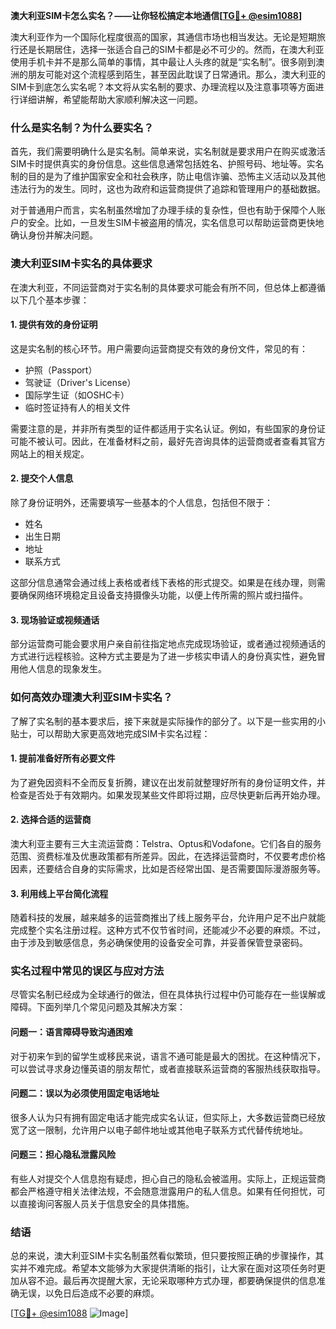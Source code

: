 **澳大利亚SIM卡怎么实名？——让你轻松搞定本地通信[[TG💪+ @esim1088](https://t.me/s/esim1088)]**

澳大利亚作为一个国际化程度很高的国家，其通信市场也相当发达。无论是短期旅行还是长期居住，选择一张适合自己的SIM卡都是必不可少的。然而，在澳大利亚使用手机卡并不是那么简单的事情，其中最让人头疼的就是“实名制”。很多刚到澳洲的朋友可能对这个流程感到陌生，甚至因此耽误了日常通讯。那么，澳大利亚的SIM卡到底怎么实名呢？本文将从实名制的要求、办理流程以及注意事项等方面进行详细讲解，希望能帮助大家顺利解决这一问题。

### **什么是实名制？为什么要实名？**

首先，我们需要明确什么是实名制。简单来说，实名制就是要求用户在购买或激活SIM卡时提供真实的身份信息。这些信息通常包括姓名、护照号码、地址等。实名制的目的是为了维护国家安全和社会秩序，防止电信诈骗、恐怖主义活动以及其他违法行为的发生。同时，这也为政府和运营商提供了追踪和管理用户的基础数据。

对于普通用户而言，实名制虽然增加了办理手续的复杂性，但也有助于保障个人账户的安全。比如，一旦发生SIM卡被盗用的情况，实名信息可以帮助运营商更快地确认身份并解决问题。

### **澳大利亚SIM卡实名的具体要求**

在澳大利亚，不同运营商对于实名制的具体要求可能会有所不同，但总体上都遵循以下几个基本步骤：

#### **1. 提供有效的身份证明**
这是实名制的核心环节。用户需要向运营商提交有效的身份文件，常见的有：
- 护照（Passport）
- 驾驶证（Driver's License）
- 国际学生证（如OSHC卡）
- 临时签证持有人的相关文件

需要注意的是，并非所有类型的证件都适用于实名认证。例如，有些国家的身份证可能不被认可。因此，在准备材料之前，最好先咨询具体的运营商或者查看其官方网站上的相关规定。

#### **2. 提交个人信息**
除了身份证明外，还需要填写一些基本的个人信息，包括但不限于：
- 姓名
- 出生日期
- 地址
- 联系方式

这部分信息通常会通过线上表格或者线下表格的形式提交。如果是在线办理，则需要确保网络环境稳定且设备支持摄像头功能，以便上传所需的照片或扫描件。

#### **3. 现场验证或视频通话**
部分运营商可能会要求用户亲自前往指定地点完成现场验证，或者通过视频通话的方式进行远程核验。这种方式主要是为了进一步核实申请人的身份真实性，避免冒用他人信息的现象发生。

### **如何高效办理澳大利亚SIM卡实名？**

了解了实名制的基本要求后，接下来就是实际操作的部分了。以下是一些实用的小贴士，可以帮助大家更高效地完成SIM卡实名过程：

#### **1. 提前准备好所有必要文件**
为了避免因资料不全而反复折腾，建议在出发前就整理好所有的身份证明文件，并检查是否处于有效期内。如果发现某些文件即将过期，应尽快更新后再开始办理。

#### **2. 选择合适的运营商**
澳大利亚主要有三大主流运营商：Telstra、Optus和Vodafone。它们各自的服务范围、资费标准及优惠政策都有所差异。因此，在选择运营商时，不仅要考虑价格因素，还要结合自身的实际需求，比如是否经常出国、是否需要国际漫游服务等。

#### **3. 利用线上平台简化流程**
随着科技的发展，越来越多的运营商推出了线上服务平台，允许用户足不出户就能完成整个实名注册过程。这种方式不仅节省时间，还能减少不必要的麻烦。不过，由于涉及到敏感信息，务必确保使用的设备安全可靠，并妥善保管登录密码。

### **实名过程中常见的误区与应对方法**

尽管实名制已经成为全球通行的做法，但在具体执行过程中仍可能存在一些误解或障碍。下面列举几个常见问题及其解决方案：

#### **问题一：语言障碍导致沟通困难**
对于初来乍到的留学生或移民来说，语言不通可能是最大的困扰。在这种情况下，可以尝试寻求身边懂英语的朋友帮忙，或者直接联系运营商的客服热线获取指导。

#### **问题二：误以为必须使用固定电话地址**
很多人认为只有拥有固定电话才能完成实名认证，但实际上，大多数运营商已经放宽了这一限制，允许用户以电子邮件地址或其他电子联系方式代替传统地址。

#### **问题三：担心隐私泄露风险**
有些人对提交个人信息抱有疑虑，担心自己的隐私会被滥用。实际上，正规运营商都会严格遵守相关法律法规，不会随意泄露用户的私人信息。如果有任何担忧，可以直接询问客服人员关于信息安全的具体措施。

### **结语**

总的来说，澳大利亚SIM卡实名制虽然看似繁琐，但只要按照正确的步骤操作，其实并不难完成。希望本文能够为大家提供清晰的指引，让大家在面对这项任务时更加从容不迫。最后再次提醒大家，无论采取哪种方式办理，都要确保提供的信息准确无误，以免日后造成不必要的麻烦。

[[TG💪+ @esim1088](https://t.me/s/esim1088) ![Image](https://i.postimg.cc/4NQfJmqS/Snipaste-2025-05-13-00-14-12.png)]